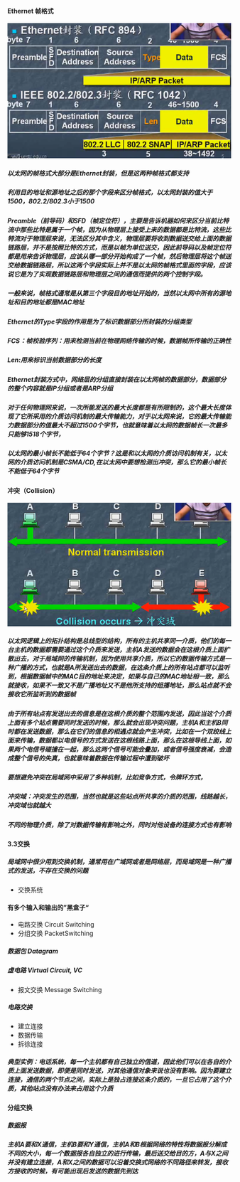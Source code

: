 #### Ethernet 帧格式

![](/assets/18-5-1-1.png)

##### 以太网的帧格式大部分是Ethernet封装，但是这两种帧格式都支持

##### 利用目的地址和源地址之后的那个字段来区分帧格式，以太网封装的值大于1500，802.2/802.3小于1500

##### Preamble（前导码）和SFD（帧定位符），主要是告诉机器如何来区分当前比特流中那些比特是属于一个帧，因为从物理层上接受上来的数据都是比特流，这些比特流对于物理层来说，无法区分其中含义，物理层要将收到数据送交给上面的数据链路层，并不是按照比特的方式，而是以帧为单位送交，因此前导码以及帧定位符都是用来告诉物理层，应该从哪一部分开始构成了一个帧，然后物理层将这个帧送交给数据链路层，所以这两个字段实际上并不是以太网的帧格式里面的字段，应该说它是为了实现数据链路层和物理层之间的通信而提供的两个控制字段。

##### 一般来说，帧格式通常是从第三个字段目的地址开始的，当然以太网中所有的源地址和目的地址都是MAC地址

##### Ethernet的Type字段的作用是为了标识数据部分所封装的分组类型

##### FCS：帧校验序列：用来检测当前在物理网络传输的时候，数据帧所传输的正确性

##### Len:用来标识当前数据部分的长度

##### Ethernet封装方式中，网络层的分组直接封装在以太网帧的数据部分，数据部分的整个内容就是IP分组或者是ARP分组

##### 对于任何物理网来说，一次所能发送的最大长度都是有所限制的，这个最大长度体现了它所采用的介质访问机制的最大传输能力，对于以太网来说，它的最大传输能力数据部分的值最大不超过1500个字节，也就意味着以太网的数据帧长一次最多只能够1518个字节，

##### 以太网的最小帧长不能低于64个字节？这是和以太网的介质访问机制有关，以太网的介质访问机制是CSMA/CD,在以太网中要想检测出冲突，那么它的最小帧长不能低于64个字节

#### 冲突（Collision）

![](/assets/18-5-5-1.png)

##### 以太网逻辑上的拓扑结构是总线型的结构，所有的主机共享同一介质，他们的每一台主机的数据都需要通过这个介质来发送，主机A发送的数据会在这根介质上面扩散出去，对于局域网的传输机制，因为使用共享介质，所以它的数据传输方式是一种广播的方式，也就是A所发送出去的数据，在这条介质上的所有站点都可以监听到，根据数据帧中的MAC目的地址来决定，如果与自己的MAC地址相一致，那么就接收，如果不一致又不是广播地址又不是他所支持的组播地址，那么站点就不会接收它所监听到的数据帧

##### 由于所有站点有发送出去的信息是在这根介质的整个范围内发送，因此当这个介质上面有多个站点需要同时发送的时候，那么就会出现冲突问题，主机A和主机B同时都在发送数据，那么在它们的信息的相遇点就会产生冲突，比如在一个双绞线上面来传输，数据都以电信号的方式发送在这根线路上面，那么在这根导线上面，如果两个电信号碰撞在一起，那么这两个信号可能会叠加，或者信号强度衰减，会造成整个信号的失真，也就意味着数据在传输过程中遭到破坏

##### 要想避免冲突在局域网中采用了多种机制，比如竞争方式，令牌环方式，

##### 冲突域：冲突发生的范围，当然也就是这些站点所共享的介质的范围，线路越长，冲突域也就越大

##### 不同的物理介质，除了对数据传输有影响之外，同时对他设备的连接方式也有影响

#### 3.3交换
##### 局域网中很少用到交换机制，通常用在广域网或者是网络层，而局域网是一种广播式的发送，不存在交换的问题
* 交换系统
 #### 有多个输入和输出的”黑盒子“
* 电路交换 Circuit Switching
* 分组交换 PacketSwitching
 ##### 数据包 Datagram
 ##### 虚电路 Virtual Circuit, VC
* 报文交换 Message Switching

##### 电路交换

* 建立连接
* 数据传输
* 拆徐连接

##### 典型实例：电话系统，每一个主机都有自己独立的信道，因此他们可以在各自的介质上面发送数据，即便是同时发送，对其他通信对象来说也没有影响。因为要建立连接，通信的两个节点之间，实际上是独占连接这条介质的，一旦它占用了这个介质，其他站点没有办法来占用这个介质

#### 分组交换

##### 数据报
##### 主机A要和X通信，主机B要和Y通信，主机A和B根据网络的特性将数据报分解成不同的大小，每一个数据报各自独立的进行传输，最后送交给目的方，A与X之间并没有建立连接，A和X之间的数据可以沿着交换式网络的不同路径来转发，接收方接收的时候，有可能出现后发送的数据先到达



